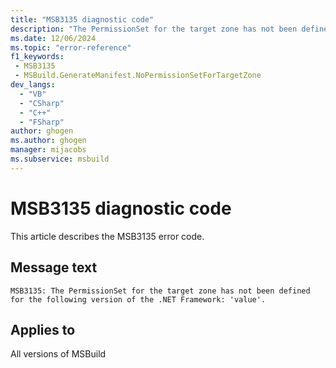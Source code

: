 ```yaml
---
title: "MSB3135 diagnostic code"
description: "The PermissionSet for the target zone has not been defined for the following version of the .NET Framework: 'value'."
ms.date: 12/06/2024
ms.topic: "error-reference"
f1_keywords:
 - MSB3135
 - MSBuild.GenerateManifest.NoPermissionSetForTargetZone
dev_langs:
  - "VB"
  - "CSharp"
  - "C++"
  - "FSharp"
author: ghogen
ms.author: ghogen
manager: mijacobs
ms.subservice: msbuild
---
```


# MSB3135 diagnostic code

<!-- :::ErrorDefinitionDescription::: -->
<!-- :::editable-content name="introDescription"::: -->
This article describes the MSB3135 error code.
<!-- :::editable-content-end::: -->

## Message text

`MSB3135: The PermissionSet for the target zone has not been defined for the following version of the .NET Framework: 'value'.`

<!-- :::editable-content name="postOutputDescription"::: -->
<!--
{StrBegin="MSB3135: "}
-->
<!-- :::editable-content-end::: -->
<!-- :::ErrorDefinitionDescription-end::: -->

## Applies to

All versions of MSBuild
